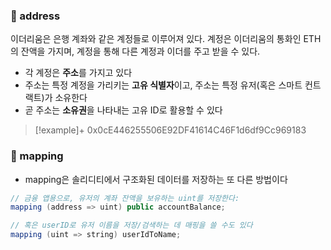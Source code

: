 
### 📌 address
이더리움은 은행 계좌와 같은 계정들로 이루어져 있다. 계정은 이더리움의 통화인 ETH의 잔액을 가지며, 계정을 통해 다른 계정과 이더를 주고 받을 수 있다.

+ 각 계정은 **주소**를 가지고 있다
+ 주소는 특정 계정을 가리키는 **고유 식별자**이고, 주소는 특정 유저(혹은 스마트 컨트랙트)가 소유한다
+ 곧 주소는 **소유권**을 나타내는 고유 ID로 활용할 수 있다

> [!example]+ 
> 0x0cE446255506E92DF41614C46F1d6df9Cc969183

### 📌 mapping
+ mapping은 솔리디티에서 구조화된 데이터를 저장하는 또 다른 방법이다
```Java
// 금융 앱용으로, 유저의 계좌 잔액을 보유하는 uint를 저장한다:
mapping (address => uint) public accountBalance;

// 혹은 userID로 유저 이름을 저장/검색하는 데 매핑을 쓸 수도 있다
mapping (uint => string) userIdToName;
```